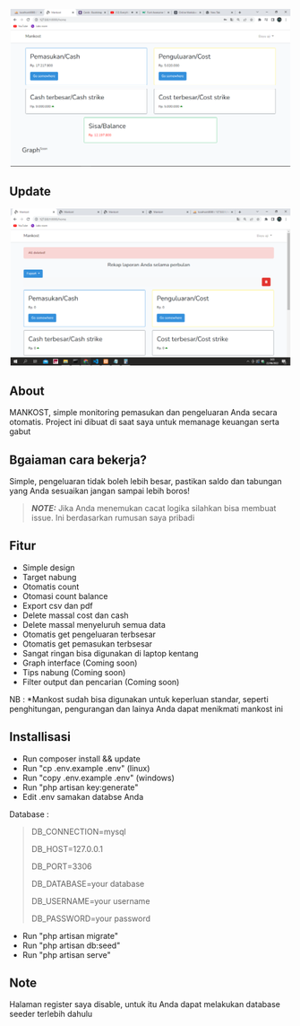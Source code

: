 <p align="center"><img src="Capture.PNG" width="500"></p>

## Update 

<p align="center"><img src="update.PNG" width="500"></p>

## About 

MANKOST, simple monitoring pemasukan dan pengeluaran Anda secara otomatis. Project ini dibuat di saat saya untuk memanage keuangan serta gabut 

## Bgaiaman cara bekerja?

Simple, pengeluaran tidak boleh lebih besar, pastikan saldo dan tabungan yang Anda sesuaikan jangan sampai lebih boros!

> **_NOTE:_** Jika Anda menemukan cacat logika silahkan bisa membuat issue. Ini berdasarkan rumusan saya pribadi

## Fitur

- Simple design 
- Target nabung 
- Otomatis count
- Otomasi count balance
- Export csv dan pdf
- Delete massal cost dan cash
- Delete massal menyeluruh semua data
- Otomatis get pengeluaran terbsesar
- Otomatis get pemasukan terbsesar
- Sangat ringan bisa digunakan di laptop kentang
- Graph interface (Coming soon)
- Tips nabung (Coming soon)
- Filter output dan pencarian (Coming soon)

NB : *Mankost sudah bisa digunakan untuk keperluan standar, seperti penghitungan, pengurangan dan lainya Anda dapat menikmati mankost ini

## Installisasi

- Run composer install && update
- Run "cp .env.example .env" (linux)
- Run "copy .env.example .env" (windows)
- Run "php artisan key:generate"
- Edit .env samakan databse Anda 

Database :

> DB_CONNECTION=mysql
> 
> DB_HOST=127.0.0.1
> 
> DB_PORT=3306
> 
> DB_DATABASE=your database
> 
> DB_USERNAME=your username
> 
> DB_PASSWORD=your password

- Run "php artisan migrate"
- Run "php artisan db:seed"
- Run "php artisan serve"

## Note 

Halaman register saya disable, untuk itu Anda dapat melakukan database seeder terlebih dahulu

